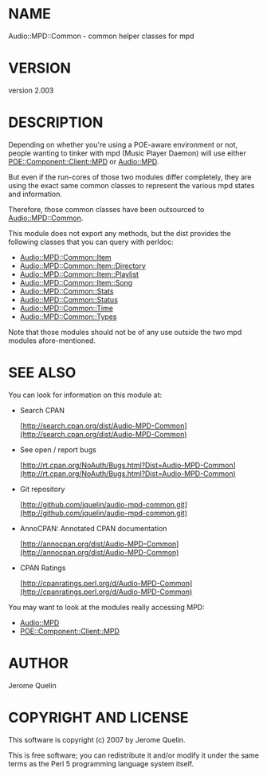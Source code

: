 # NAME

Audio::MPD::Common - common helper classes for mpd

# VERSION

version 2.003

# DESCRIPTION

Depending on whether you're using a POE-aware environment or not, people
wanting to tinker with mpd (Music Player Daemon) will use either
[POE::Component::Client::MPD](https://metacpan.org/pod/POE::Component::Client::MPD) or [Audio::MPD](https://metacpan.org/pod/Audio::MPD).

But even if the run-cores of those two modules differ completely, they
are using the exact same common classes to represent the various mpd
states and information.

Therefore, those common classes have been outsourced to
[Audio::MPD::Common](https://metacpan.org/pod/Audio::MPD::Common).

This module does not export any methods, but the dist provides the
following classes that you can query with perldoc:

- [Audio::MPD::Common::Item](https://metacpan.org/pod/Audio::MPD::Common::Item)
- [Audio::MPD::Common::Item::Directory](https://metacpan.org/pod/Audio::MPD::Common::Item::Directory)
- [Audio::MPD::Common::Item::Playlist](https://metacpan.org/pod/Audio::MPD::Common::Item::Playlist)
- [Audio::MPD::Common::Item::Song](https://metacpan.org/pod/Audio::MPD::Common::Item::Song)
- [Audio::MPD::Common::Stats](https://metacpan.org/pod/Audio::MPD::Common::Stats)
- [Audio::MPD::Common::Status](https://metacpan.org/pod/Audio::MPD::Common::Status)
- [Audio::MPD::Common::Time](https://metacpan.org/pod/Audio::MPD::Common::Time)
- [Audio::MPD::Common::Types](https://metacpan.org/pod/Audio::MPD::Common::Types)

Note that those modules should not be of any use outside the two mpd
modules afore-mentioned.

# SEE ALSO

You can look for information on this module at:

- Search CPAN

    [http://search.cpan.org/dist/Audio-MPD-Common](http://search.cpan.org/dist/Audio-MPD-Common)

- See open / report bugs

    [http://rt.cpan.org/NoAuth/Bugs.html?Dist=Audio-MPD-Common](http://rt.cpan.org/NoAuth/Bugs.html?Dist=Audio-MPD-Common)

- Git repository

    [http://github.com/jquelin/audio-mpd-common.git](http://github.com/jquelin/audio-mpd-common.git)

- AnnoCPAN: Annotated CPAN documentation

    [http://annocpan.org/dist/Audio-MPD-Common](http://annocpan.org/dist/Audio-MPD-Common)

- CPAN Ratings

    [http://cpanratings.perl.org/d/Audio-MPD-Common](http://cpanratings.perl.org/d/Audio-MPD-Common)

You may want to look at the modules really accessing MPD:

- [Audio::MPD](https://metacpan.org/pod/Audio::MPD)
- [POE::Component::Client::MPD](https://metacpan.org/pod/POE::Component::Client::MPD)

# AUTHOR

Jerome Quelin

# COPYRIGHT AND LICENSE

This software is copyright (c) 2007 by Jerome Quelin.

This is free software; you can redistribute it and/or modify it under
the same terms as the Perl 5 programming language system itself.
